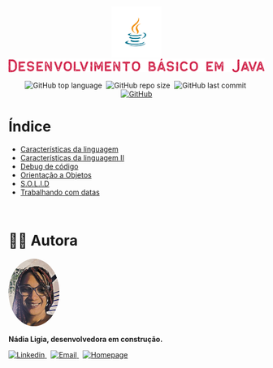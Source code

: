 <p align="center">
  <img src=".github/java.png" width="100" alt="Logo Java" />
  <img src=".github/logo-p.png" alt="Desenvolvimento básico em Java" />
</p>

<p align="center">
  <img alt="GitHub top language" src="https://img.shields.io/github/languages/top/nlnadialigia/desenvolvimento-basico-java?color=cd113b&style=plastic">&nbsp;
  <img alt="GitHub repo size" src="https://img.shields.io/github/repo-size/nlnadialigia/desenvolvimento-basico-java?color=cd113b&style=plastic">&nbsp;
  <img alt="GitHub last commit" src="https://img.shields.io/github/last-commit/nlnadialigia/desenvolvimento-basico-java?color=cd113b&style=plastic">&nbsp;
  <a href="./LICENSE.md">
    <img alt="GitHub" src="https://img.shields.io/github/license/nlnadialigia/desenvolvimento-basico-java?color=cd113b&style=plastic">
  </a>
</p>

# Índice

- [Características da linguagem](./caracteristicas-da-linguagem)
- [Características da linguagem II](./caracteristicas-da-linguagem-II)
- [Debug de código](./debug-de-codigo)
- [Orientação a Objetos](./oo-java)
- [S.O.L.I.D](./solid)
- [Trabalhando com datas](./trabalhandoComDatas)

<br>

# 👩‍💼 Autora

<img src=".github/picture.png" width="100px;" alt="Picture"/>
<p><b>Nádia Ligia, desenvolvedora em construção.</b></p>
<a href="https://www.linkedin.com/in/nlnadialigia/">
  <img alt="Linkedin" src="https://img.shields.io/badge/-Linkedin -cd113b?style=flat&logo=Linkedin&logoColor=white&link=https://www.linkedin.com/in/nlnadialigia/" />
</a>&nbsp;
<a href="mailto:nlnadialigia@gmail.com">
  <img alt="Email" src="https://img.shields.io/badge/-Email-cd113b?style=flat&logo=Gmail&logoColor=white&link=mailto:nlnadialigia@gmail.com" />
</a>&nbsp;
<a href="https://www.nlnadialigia.com">
  <img alt="Homepage" src="https://img.shields.io/badge/-Homepage-cd113b" />
</a>

